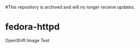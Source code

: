 #This repository is archived and will no longer receive updates.

# fedora-httpd
OpenShift Image Test
